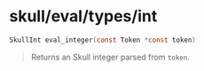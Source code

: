 # skull/eval/types/int

```c
SkullInt eval_integer(const Token *const token)
```

> Returns an Skull integer parsed from `token`.

